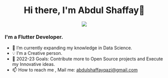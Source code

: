 <body>
    <div align="center">
      <h1> Hi there, I'm Abdul Shaffay👋<a href="#"></h1>
    </div>
  <p align="center">
  <a href="https://github.com/shaffayqazi"><img src="https://readme-typing-svg.herokuapp.com?lines=Java+Developer;Front+End+Developer;Flutter Developer&center=true&width=500&height=50"></a> </p>
   
      
  
  ### I'm a Flutter Developer.
  - 🌱 I’m currently expanding my knowledge in Data Science.
  - 💡 I’m a Creative person.
  - 🥅 2022-23 Goals: Contribute more to Open Source projects and Execute my Innovative ideas.
  - 📫 How to reach me , Mail me: abdulshaffayqazi@gmail.com
   
  
